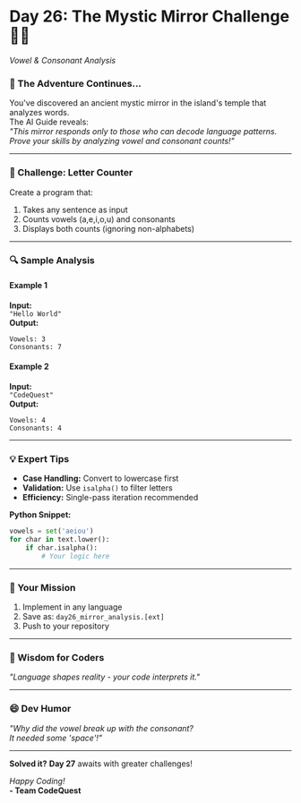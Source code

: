 
# **Day 26: The Mystic Mirror Challenge** 🌟🔠  
*Vowel & Consonant Analysis*

### **📜 The Adventure Continues...**
You've discovered an ancient mystic mirror in the island's temple that analyzes words.  
The AI Guide reveals:  
*"This mirror responds only to those who can decode language patterns. Prove your skills by analyzing vowel and consonant counts!"*

---

### **🎯 Challenge: Letter Counter**
Create a program that:
1. Takes any sentence as input
2. Counts vowels (a,e,i,o,u) and consonants
3. Displays both counts (ignoring non-alphabets)

---

### **🔍 Sample Analysis**

#### **Example 1**  
**Input:**  
`"Hello World"`  
**Output:**  
```
Vowels: 3  
Consonants: 7
```

#### **Example 2**  
**Input:**  
`"CodeQuest"`  
**Output:**  
```
Vowels: 4  
Consonants: 4
```

---

### **💡 Expert Tips**
- **Case Handling:** Convert to lowercase first  
- **Validation:** Use `isalpha()` to filter letters  
- **Efficiency:** Single-pass iteration recommended  

**Python Snippet:**  
```python
vowels = set('aeiou')
for char in text.lower():
    if char.isalpha():
        # Your logic here
```

---

### **📝 Your Mission**
1. Implement in any language  
2. Save as: `day26_mirror_analysis.[ext]`  
3. Push to your repository  

---

### **🌟 Wisdom for Coders**  
*"Language shapes reality - your code interprets it."*

---

### **😄 Dev Humor**  
*"Why did the vowel break up with the consonant?  
It needed some 'space'!"*  

---

**Solved it?** **Day 27** awaits with greater challenges!  

*Happy Coding!*  
**- Team CodeQuest**  


